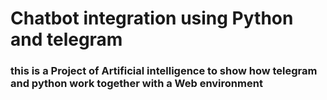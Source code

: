 # Chatbot integration using Python and telegram

### this is a Project of Artificial intelligence to show how telegram and python work together with a Web environment 